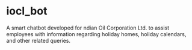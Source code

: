 # iocl_bot
A smart chatbot developed for ndian Oil Corporation Ltd. to assist employees with information regarding holiday homes, holiday calendars, and other related queries.

